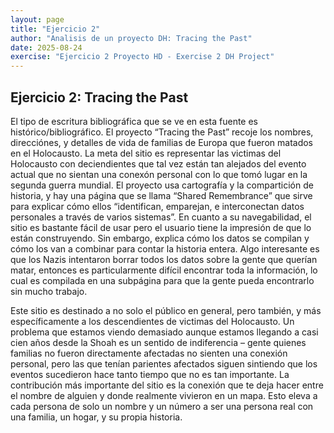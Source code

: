 ```yaml
---
layout: page
title: "Ejercicio 2"
author: "Analisis de un proyecto DH: Tracing the Past"
date: 2025-08-24
exercise: "Ejercicio 2 Proyecto HD - Exercise 2 DH Project"
---
```

## Ejercicio 2: Tracing the Past

El tipo de escritura bibliográfica que se ve en esta fuente es histórico/bibliográfico. El proyecto “Tracing the Past” recoje los nombres, direcciónes, y detalles de vida de familias de Europa que fueron matados en el Holocausto. La meta del sitio es representar las victimas del Holocausto con deciendientes que tal vez están tan alejados del evento actual que no sientan una conexón personal con lo que tomó lugar en la segunda guerra mundial. El proyecto usa cartografía y la compartición de historia, y hay una página que se llama “Shared Remembrance” que sirve para explicar cómo ellos “identifican, emparejan, e interconectan datos personales a través de varios sistemas”. En cuanto a su navegabilidad, el sitio es bastante fácil de usar pero el usuario tiene la impresión de que lo están construyendo. Sin embargo, explica cómo los datos se compilan y cómo los van a combinar para contar la historia entera. Algo interesante es que los Nazis intentaron borrar todos los datos sobre la gente que querían matar, entonces es particularmente difícil encontrar toda la información, lo cual es compilada en una subpágina para que la gente pueda encontrarlo sin mucho trabajo. 

Este sitio es destinado a no solo el público en general, pero también, y más específicamente a los descendientes de victimas del Holocausto. Un problema que estamos viendo demasiado aunque estamos llegando a casi cien años desde la Shoah es un sentido de indiferencia – gente quienes familias no fueron directamente afectadas no sienten una conexión personal, pero las que tenían parientes afectados siguen sintiendo que los eventos sucedieron hace tanto tiempo que no es tan importante. La contribución más importante del sitio es la conexión que te deja hacer entre el nombre de alguien y donde realmente vivieron en un mapa. Esto eleva a cada persona de solo un nombre y un número a ser una persona real con una familia, un hogar, y su propia historia.

